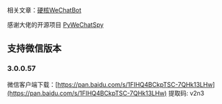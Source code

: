 相关文章：[硬核WeChatBot](https://zhuanlan.zhihu.com/p/118674498)

感谢大佬的开源项目 [PyWeChatSpy](https://github.com/veikai/PyWeChatSpy)
## 支持微信版本
### 3.0.0.57
微信客户端下载：[https://pan.baidu.com/s/1FIHQ4BCkpTSC-7QHk13LHw](https://pan.baidu.com/s/1FIHQ4BCkpTSC-7QHk13LHw) 提取码: v2n3

